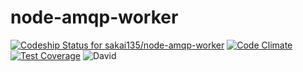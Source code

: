 # node-amqp-worker

[ ![Codeship Status for sakai135/node-amqp-worker](https://codeship.com/projects/fac690a0-831b-0132-7b7b-366b1854f7f3/status?branch=master)](https://codeship.com/projects/58062) [![Code Climate](https://codeclimate.com/github/sakai135/node-amqp-worker/badges/gpa.svg)](https://codeclimate.com/github/sakai135/node-amqp-worker) [![Test Coverage](https://codeclimate.com/github/sakai135/node-amqp-worker/badges/coverage.svg)](https://codeclimate.com/github/sakai135/node-amqp-worker) ![David](https://david-dm.org/sakai135/node-amqp-worker.svg)
